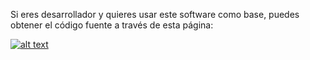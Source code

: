 Si eres desarrollador y quieres usar este software como base, puedes obtener el código fuente a través de esta página:

[![alt text](source.png)](https://ko-fi.com/s/039cf85d7e)

